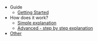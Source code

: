 <!-- docs/_sidebar.md -->
- Guide
  - [Getting Started](/getting-started)
- How does it work?
  - [Simple explanation](/simple-method)
  - [Advanced - step by step explanation](/advanced-method)
- [Other](/other)
